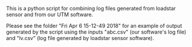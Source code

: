 This is a python script for combining log files generated 
from loadstar sensor and from our UTM software.

Please see the folder "Fri Apr  6 15-12-49 2018" 
for an example of output generated by the script using the inputs
"abc.csv" (our software's log file) and 
"lv.csv" (log file generated by loadstar sensor software).

